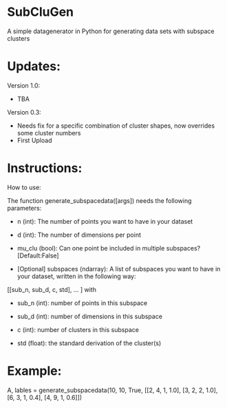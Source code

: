 # SubCluGen
A simple datagenerator in Python for generating data sets with subspace clusters

# Updates:
Version 1.0:
  * TBA
  
Version 0.3:
  * Needs fix for a specific combination of cluster shapes, now overrides some cluster numbers 
  * First Upload 

# Instructions: 
How to use:

The function generate_subspacedata([args]) needs the following parameters:

* n (int): The number of points you want to have in your dataset

* d (int): The number of dimensions per point

* mu_clu (bool): Can one point be included in multiple subspaces? [Default:False]

* [Optional] subspaces (ndarray): A list of subspaces you want to have in your dataset, written in the following way:

[[sub_n, sub_d, c, std], ... ] with

* sub_n   (int): number of points in this subspace

* sub_d   (int): number of dimensions in this subspace

* c (int): number of clusters in this subspace

*   std (float): the standard derivation of the cluster(s)

# Example:
A, lables = generate_subspacedata(10, 10, True, [[2, 4, 1, 1.0], [3, 2, 2, 1.0], [6, 3, 1, 0.4], [4, 9, 1, 0.6]])
